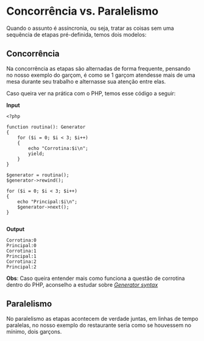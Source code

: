 # Concorrência vs. Paralelismo

Quando o assunto é assíncronia, ou seja, tratar as coisas sem uma sequência de etapas pré-definida, temos dois modelos:

## Concorrência

Na concorrência as etapas são alternadas de forma frequente, pensando no nosso exemplo do garçom, é como se 1 garçom atendesse mais de uma mesa durante seu trabalho e alternasse sua atenção entre elas.

Caso queira ver na prática com o PHP, temos esse código a seguir:

**Input**

```
<?php

function routina(): Generator
{
    for ($i = 0; $i < 3; $i++)
    {
        echo "Corrotina:$i\n";
        yield;
    }
}

$generator = routina();
$generator->rewind();

for ($i = 0; $i < 3; $i++)
{
    echo "Principal:$i\n";
    $generator->next();
}
  
```

**Output**

```
Corrotina:0
Principal:0
Corrotina:1
Principal:1
Corrotina:2
Principal:2
```


**Obs**: Caso queira entender mais como funciona a questão de corrotina dentro do PHP, aconselho a estudar sobre [*Generator syntax*](https://www.php.net/manual/pt_BR/language.generators.syntax.php)

## Paralelismo

No paralelismo as etapas acontecem de verdade juntas, em linhas de tempo paralelas, no nosso exemplo do restaurante seria como se houvessem no mínimo, dois garçons.
